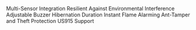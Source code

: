 Multi-Sensor Integration
Resilient Against Environmental Interference
Adjustable Buzzer Hibernation Duration
Instant Flame Alarming
Ant-Tamper and Theft Protection
US915 Support
